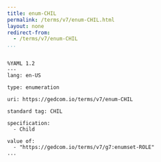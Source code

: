 ```yaml
---
title: enum-CHIL
permalink: /terms/v7/enum-CHIL.html
layout: none
redirect-from:
  - /terms/v7/enum-CHIL
...
```


```

%YAML 1.2
---
lang: en-US

type: enumeration

uri: https://gedcom.io/terms/v7/enum-CHIL

standard tag: CHIL

specification:
  - Child

value of:
  - "https://gedcom.io/terms/v7/g7:enumset-ROLE"
...

```
